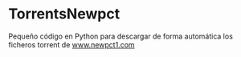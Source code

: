 # TorrentsNewpct
Pequeño código en Python para descargar de forma automática los ficheros torrent de www.newpct1.com
